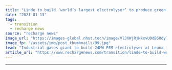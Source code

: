 ```yaml
---
title: "Linde to build ‘world’s largest electrolyser’ to produce green hydrogen"
date: "2021-01-13"
tags: 
  - transition
  - recharge news
source: "recharge news"
image_url: "https://images-global.nhst.tech/image/VlJXWjRjNkxvU0dBS0dyTXVRaG1ZcFF6YUtLK2ZjTGdabCtwZjhyRXFrcz0=/nhst/binary/26a2f16a728bf251299ccfba3219ed9b"
image_fp: "/assets/img/post_thumbnails/99.jpg"
lead: "Industrial gases giant to build 24MW PEM electrolyser at Leuna in Germany by the second half of 2022"
article_url: "https://www.rechargenews.com/transition/linde-to-build-world-s-largest-electrolyser-to-produce-green-hydrogen/2-1-944080"
---
```


---
